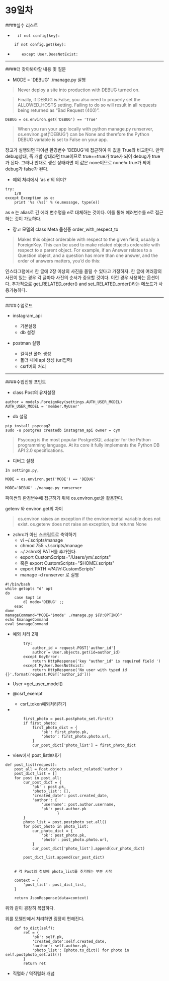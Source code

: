 # 39일차 

####실수 리스트 

-       if not config[key]:
```
    if not config.get(key):
```


-         except User.DoesNotExist:

---
####더 찾아봐야할 내용 및 질문 

- MODE = 'DEBUG' ./manage.py 실행

> Never deploy a site into production with DEBUG turned on.

>Finally, if DEBUG is False, you also need to properly set the ALLOWED_HOSTS setting. Failing to do so will result in all requests being returned as “Bad Request (400)”.

```
DEBUG = os.environ.get('DEBUG') == 'True'
```
> When you run your app locally with python manage.py runserver, os.environ.get('DEBUG') can be None and therefore the Python DEBUG variable is set to False on your app.

장고가 실행되면 파이썬 환경변수 'DEBUG'에 접근하여 이 값을 True와 비교한다. 만약 debug상태, 즉 개발 상태라면 true이므로 true==true가 true가 되어 debug가 true가 된다. 그러나 반대로 생산 상태라면 이 값은 none이므로 none!= true가 되어 debug가 false가 된다. 



- 예외 처리에서 'as e'의 의미? 
```
try:
    1/0
except Exception as e:
    print '%s (%s)' % (e.message, type(e))
```

as e 는 alias로 긴 에러 변수명을 e로 대체하는 것이다. 
이를 통해 에러변수를 e로 접근하는 것이 가능하다. 


- 장고 모델의 class Meta 옵션중 order_with_respect_to 

> Makes this object orderable with respect to the given field, usually a ForeignKey. This can be used to make related objects orderable with respect to a parent object. For example, if an Answer relates to a Question object, and a question has more than one answer, and the order of answers matters, you’d do this:

인스타그램에서 한 글에 2장 이상의 사진을 올릴 수 있다고 가정하자. 한 글에 여러장의 사진이 있는 경우 각 글마다 사진의 순서가 중요할 것이다. 이런 경우 사용하는 옵션이다. 추가적으로 get_RELATED_order() and set_RELATED_order()라는 메쏘드가 사용가능하다. 


---

####수업로드 

- instagram_api
	- 기본설정
	- db 설정

- postman 실행
	- 컬렉션 폴더 생성
	- 폴더 내에 api 생성 (url입력) 
	- csrf예외 처리 
	
---
####수업진행 포인트

- class Post의 유저설정
```
author = models.ForeignKey(settings.AUTH_USER_MODEL)
AUTH_USER_MODEL = 'member.MyUser'
```

- db 설정 
```
pip install psycopg2
sudo -u postgres createdb instagram_api owner = cym 
```

> Psycopg is the most popular PostgreSQL adapter for the Python programming language. At its core it fully implements the Python DB API 2.0 specifications.

- 디버그 설정 

```
In settings.py, 

MODE = os.environ.get('MODE') == 'DEBUG'

MODE='DEBUG' ./manage.py runserver
```
파이썬의 환경변수에 접근하기 위해 os.environ.get을 활용한다. 

getenv 와 environ.get의 차이 
> os.environ raises an exception if the environmental variable does not exist. os.getenv does not raise an exception, but returns None

- zshrc가 아닌 스크립트로 축약하기 
	- vi ~/.scripts/manage 
	- chmod 755 ~/.scripts/manage
	- ~/.zshrc에 PATH를 추가한다.
	- export CustomScripts="/Users/ym/.scripts"
	- 혹은 export CustomScripts="$HOME/.scripts"
	- export PATH =$PATH:$CustomScripts"
	- manage -d runserver 로 실행 

```
#!/bin/bash
while getopts "d" opt
do
    case $opt in
        d) mode='DEBUG' ;;
    esac
done
manageCommand="MODE='$mode' ./manage.py ${@:OPTIND}"
echo $manageCommand
eval $manageCommand
```


- 예외 처리 2개 
```
        try:
            author_id = request.POST['author_id']
            author = User.objects.get(id=author_id)
        except KeyError:
            return HttpResponse('key "author_id" is required field ')
        except MyUser.DoesNotExist:
            return HttpResponse('No user with typed id {}'.format(request.POST['author_id']))
```

- User =get_user_model()

- @csrf_exempt
	- csrf_token예외처리하기
	
	
-

```
        first_photo = post.postphoto_set.first()
        if first_photo:
            first_photo_dict = {
                'pk': first_photo.pk,
                'photo': first_photo.photo.url,
            }
            cur_post_dict['photo_list'] = first_photo_dict
```

- view에서 post_list보내기

```
def post_list(request):
    post_all = Post.objects.select_related('author')
    post_dict_list = []
    for post in post_all:
        cur_post_dict = {
            'pk' : post.pk,
            'photo_list': [],
            'created_date': post.created_date,
            'author': {
                'username': post.author.username,
                'pk': post.author.pk
                       }
        }
        photo_list = post.postphoto_set.all()
        for post_photo in photo_list:
            cur_photo_dict = {
                'pk': post_photo.pk,
                'photo': post_photo.photo.url,
            }
            cur_post_dict['photo_list'].append(cur_photo_dict)

        post_dict_list.append(cur_post_dict)


    # 각 Post의 정보에 photo_list를 추가하는 부분 시작

    context = {
        'post_list': post_dict_list,
    }

    return JsonResponse(data=context)
```

위와 같이 굉장히 복잡하다. 

위를 모델안에서 처리하면 굉장히 편해진다. 

```
    def to_dict(self):
        ret = {
            'pk': self.pk,
            'created_date':self.created_date,
            'author': self.author.pk,
            'photo_list': [photo.to_dict() for photo in self.postphoto_set.all()]
        }
        return ret
```

- 직렬화 / 역직렬화 개념 